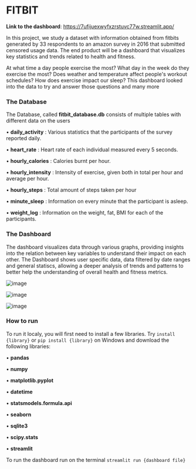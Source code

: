 # **FITBIT**

**Link to the dashboard**: https://7ufijuexwyfxzrstuvc77w.streamlit.app/

In this project, we study a dataset with information obtained from fitbits generated by
33 respondents to an amazon survey in 2016 that submitted censored usage data. The
end product will be a dashboard that visualizes key statistics and trends related to health and fitness.

At what time a day people exercise the most? What day in the week do they exercise the most? Does weather and temperature affect people's workout schedules? How does exercise impact our sleep? This dashboard looked into the data to try and answer those questions and many more


### **The Database**

The Database, called **fitbit_database.db** consists of multiple tables with different data on the users
 
  • **daily_activity** : Various statistics that the participants of the survey reported daily.

  • **heart_rate** : Heart rate of each individual measured every 5 seconds.

  • **hourly_calories** : Calories burnt per hour.

  • **hourly_intensity** : Intensity of exercise, given both in total per hour and average per hour.

  • **hourly_steps** : Total amount of steps taken per hour

  • **minute_sleep** : Information on every minute that the participant is asleep.

  • **weight_log** : Information on the weight, fat, BMI for each of the participants.

### **The Dashboard**

The dashboard visualizes data through various graphs, providing insights into the relation between key variables to understand their impact on each other. The Dashboard shows user specific data, data filtered by date ranges and general statiscs, allowing a deeper analysis of trends and patterns to better help the understanding of overall health and fitness metrics.

![image](https://github.com/user-attachments/assets/162fa882-d20b-4519-9628-a13e7e340a6d)

![image](https://github.com/user-attachments/assets/30b2fe65-e2c7-410b-a2dc-3d3764fe402a)

![image](https://github.com/user-attachments/assets/692192f7-7a3f-4957-b8d3-0e3bb05a156c)





### **How to run**

To run it localy, you will first need to install a few libraries. Try `install {library}` or `pip install {library}` on Windows and download the following libraries:

• **pandas** 

• **numpy**

• **matplotlib.pyplot** 

• **datetime**

• **statsmodels.formula.api** 

• **seaborn**

• **sqlite3**

• **scipy.stats**

• **streamlit**

To run the dashboard run on the terminal `streamlit run {dashboard file}`

